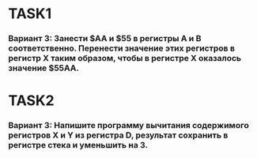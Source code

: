 
# TASK1
### Вариант 3: Занести $АА и $55 в регистры А и В соответственно. Перенести значение этих регистров в регистр X таким образом, чтобы в регистре X оказалось значение $55АА.
# TASK2
### Вариант 3: Напишите программу вычитания содержимого регистров X и Y из регистра D, результат сохранить в регистре стека и уменьшить на 3.
